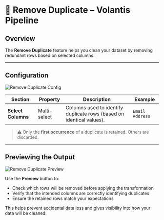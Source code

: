 # 🧹 Remove Duplicate – Volantis Pipeline

## Overview  
The **Remove Duplicate** feature helps you clean your dataset by removing redundant rows based on selected columns.

---

## Configuration

![Remove Duplicate Config](/vdata/documentation/pipeline/remove-duplicate/remove-duplicate-config.webp)

| Section            | Property       | Description                                                               | Example            |
|--------------------|----------------|---------------------------------------------------------------------------|--------------------|
| **Select Columns** | Multi-select   | Columns used to identify duplicate rows (based on identical values).      | `Email Address`    |

> ⚠️ Only the **first occurrence** of a duplicate is retained. Others are discarded.

---

## Previewing the Output

![Remove Duplicate Preview](/vdata/documentation/pipeline/remove-duplicate/remove-duplicate-preview.webp)

Use the **Preview** button to:

- Check which rows will be removed before applying the transformation  
- Verify that the intended columns are correctly identifying duplicates  
- Ensure the retained rows match your expectations

This helps prevent accidental data loss and gives visibility into how your data will be cleaned.
